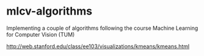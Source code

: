 # mlcv-algorithms
Implementing a couple of algorithms following the course Machine Learning for Computer Vision (TUM)

http://web.stanford.edu/class/ee103/visualizations/kmeans/kmeans.html
